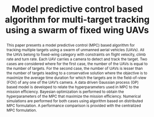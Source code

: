 ---
layout: project-page-new
title: "Model predictive control based algorithm for multi-target tracking
using a swarm of fixed wing UAVs"
authors:
  - name: Animesh Sahu
    sup: 1
  - name: Harikumar Kandath
    sup: 1
  - name: K. Madhava Krishna
    sup: 1
affiliations:
  - name: IIIT Hyderabad, India
    link: https://robotics.iiit.ac.in
    sup: 1
permalink: /publications/2021/Animesh_Model-predictive-control/
abstract: "This paper presents a model predictive control (MPC) based algorithm for tracking multiple targets using a swarm of unmanned aerial vehicles (UAVs). All the UAVs belong to fixed-wing category with constraints on flight velocity, climb rate and turn rate. Each UAV carries a camera to detect and track the target. Two cases are considered where for the first case, the number of the UAVs is equal to the number of targets. For the second case, the number of UAVs is lesser than the
number of targets leading to a conservative solution where the objective is to maximize the average time duration for which the targets are in the field-of-view (FOV) of any one of the UAV’s camera. A data driven Gaussian process (GP) based model is developed to relate the hyperparameters used in MPC to the mission efficiency. Bayesian optimization is performed to obtain the hyperparameters of the MPC that maximize the mission efficiency. Numerical simulations are performed for both cases using algorithm based on distributed MPC formulation. A
performance comparison is provided with the centralized MPC formulation."
paper: https://ieeexplore.ieee.org/stamp/stamp.jsp?tp=&arnumber=9551577
# supplement: https://robotics.iiit.ac.in/publications/2020/deep-mpc-for-visual-servoing/supplementary.pdf
# video: https://robotics.iiit.ac.in/publications/2020/deep-mpc-for-visual-servoing/video.mp4
# iframe: https://www.youtube.com/embed/jhjskX4FQwA

---